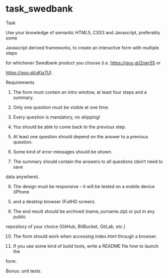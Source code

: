 # task_swedbank
Task

Use your knowledge of semantic HTML5, CSS3 and Javascript, preferably some

Javascript derived frameworks, to create an interactive form with multiple steps

for whichever Swedbank product you choose (i.e. https://goo.gl/ZoerS5 or

https://goo.gl/uKjs7U).

 

Requirements

1. The form must contain an intro window, at least four steps and a summary.

2. Only one question must be visible at one time.

3. Every question is mandatory, no skipping!

4. You should be able to come back to the previous step.

5. At least one question should depend on the answer to a previous question.

6. Some kind of error messages should be shown.

7. The summary should contain the answers to all questions (don‘t need to save

data anywhere).

8. The design must be responsive – it will be tested on a mobile device (iPhone

5) and a desktop browser (FullHD screen).

9. The end result should be archived (name_surname.zip) or put in any public

repository of your choice (GitHub, BitBucket, GitLab, etc.)

10. The form should work when accessing index.html through a browser.

11. If you use some kind of build tools, write a README file how to launch the

form.

Bonus: unit tests.

